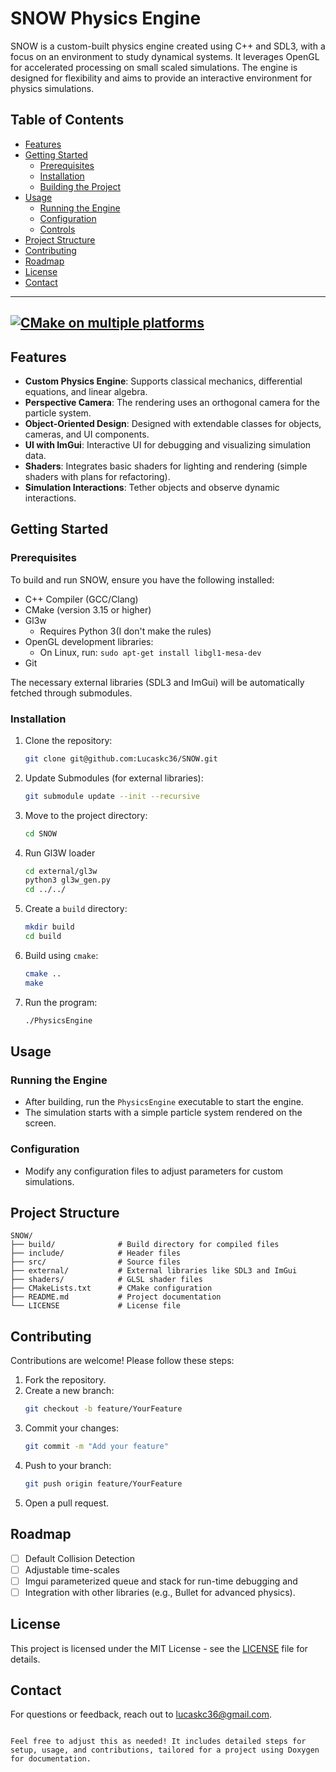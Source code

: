 # SNOW Physics Engine

SNOW is a custom-built physics engine created using C++ and SDL3, with a focus on an environment to study dynamical systems. It leverages OpenGL for accelerated processing on small scaled simulations. The engine is designed for flexibility and aims to provide an interactive environment for physics simulations.

## Table of Contents

- [Features](#features)
- [Getting Started](#getting-started)
  - [Prerequisites](#prerequisites)
  - [Installation](#installation)
  - [Building the Project](#building-the-project)
- [Usage](#usage)
  - [Running the Engine](#running-the-engine)
  - [Configuration](#configuration)
  - [Controls](#controls)
- [Project Structure](#project-structure)
- [Contributing](#contributing)
- [Roadmap](#roadmap)
- [License](#license)
- [Contact](#contact)

---
[![CMake on multiple platforms](https://github.com/Lucaskc36/SNOW/actions/workflows/cmake-multi-platform.yml/badge.svg)](https://github.com/Lucaskc36/SNOW/actions/workflows/cmake-multi-platform.yml)
---
## Features


- **Custom Physics Engine**: Supports classical mechanics, differential equations, and linear algebra.
- **Perspective Camera**: The rendering uses an orthogonal camera for the particle system.
- **Object-Oriented Design**: Designed with extendable classes for objects, cameras, and UI components.
- **UI with ImGui**: Interactive UI for debugging and visualizing simulation data.
- **Shaders**: Integrates basic shaders for lighting and rendering (simple shaders with plans for refactoring).
- **Simulation Interactions**: Tether objects and observe dynamic interactions.

## Getting Started

### Prerequisites

To build and run SNOW, ensure you have the following installed:

- C++ Compiler (GCC/Clang)
- CMake (version 3.15 or higher)
- Gl3w
  - Requires Python 3(I don't make the rules)
- OpenGL development libraries:
  - On Linux, run: `sudo apt-get install libgl1-mesa-dev`
- Git

The necessary external libraries (SDL3 and ImGui) will be automatically fetched through submodules.

### Installation

1. Clone the repository:
   ```bash
   git clone git@github.com:Lucaskc36/SNOW.git
   ```
2. Update Submodules (for external libraries):
   ```bash
   git submodule update --init --recursive
   ```
3. Move to the project directory:
   ```bash
   cd SNOW
   ```
4. Run Gl3W loader
   ```bash
   cd external/gl3w
   python3 gl3w_gen.py
   cd ../../
   ```   
5. Create a `build` directory:
   ```bash
   mkdir build
   cd build
   ```
6. Build using `cmake`:
   ```bash
   cmake ..
   make
   ```
7. Run the program:
   ```bash
   ./PhysicsEngine
   ```

## Usage

### Running the Engine

- After building, run the `PhysicsEngine` executable to start the engine.
- The simulation starts with a simple particle system rendered on the screen.

### Configuration

- Modify any configuration files to adjust parameters for custom simulations.

## Project Structure

```
SNOW/
├── build/              # Build directory for compiled files
├── include/            # Header files
├── src/                # Source files
├── external/           # External libraries like SDL3 and ImGui
├── shaders/            # GLSL shader files
├── CMakeLists.txt      # CMake configuration
├── README.md           # Project documentation
└── LICENSE             # License file
```

## Contributing

Contributions are welcome! Please follow these steps:

1. Fork the repository.
2. Create a new branch:
   ```bash
   git checkout -b feature/YourFeature
   ```
3. Commit your changes:
   ```bash
   git commit -m "Add your feature"
   ```
4. Push to your branch:
   ```bash
   git push origin feature/YourFeature
   ```
5. Open a pull request.

## Roadmap

- [ ] Default Collision Detection
- [ ] Adjustable time-scales
- [ ] Imgui parameterized queue and stack for run-time debugging and 
- [ ] Integration with other libraries (e.g., Bullet for advanced physics).

## License

This project is licensed under the MIT License - see the [LICENSE](./LICENSE) file for details.

## Contact

For questions or feedback, reach out to [lucaskc36@gmail.com](mailto:lucaskc36@gmail.com).
```

Feel free to adjust this as needed! It includes detailed steps for setup, usage, and contributions, tailored for a project using Doxygen for documentation.
